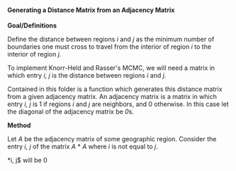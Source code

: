 #### Generating a Distance Matrix from an Adjacency Matrix

**Goal/Definitions**

Define the distance between regions *i* and *j* as the minimum number of boundaries one must cross to travel from the interior
of region *i* to the interior of region *j*.

To implement Knorr-Held and Rasser's MCMC, we will need a matrix in which entry *i, j* is the distance between regions *i* and 
*j*.

Contained in this folder is a function which generates this distance matrix from a given adjacency matrix.  An adjacency matrix
is a matrix in which entry *i, j* is 1 if regions *i* and *j* are neighbors, and 0 otherwise.  In this case let the diagonal of 
the adjacency matrix be *0*s.

**Method**

Let *A* be the adjacency matrix of some geographic region.  Consider the entry *i, j* of the matrix *A* * *A* where *i* is not 
equal to *j*.

*i, j$ will be 0 
